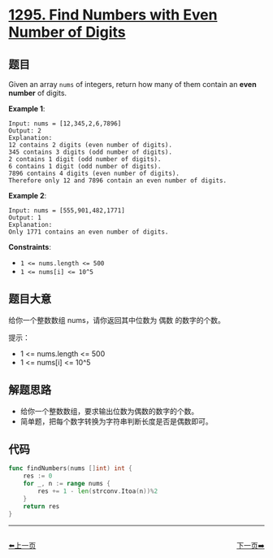 # [1295. Find Numbers with Even Number of Digits](https://leetcode.com/problems/find-numbers-with-even-number-of-digits/)



## 题目

Given an array `nums` of integers, return how many of them contain an **even number** of digits.

**Example 1**:

```
Input: nums = [12,345,2,6,7896]
Output: 2
Explanation: 
12 contains 2 digits (even number of digits). 
345 contains 3 digits (odd number of digits). 
2 contains 1 digit (odd number of digits). 
6 contains 1 digit (odd number of digits). 
7896 contains 4 digits (even number of digits). 
Therefore only 12 and 7896 contain an even number of digits.
```

**Example 2**:

```
Input: nums = [555,901,482,1771]
Output: 1 
Explanation: 
Only 1771 contains an even number of digits.
```

**Constraints**:

- `1 <= nums.length <= 500`
- `1 <= nums[i] <= 10^5`

## 题目大意

给你一个整数数组 nums，请你返回其中位数为 偶数 的数字的个数。

提示：

- 1 <= nums.length <= 500
- 1 <= nums[i] <= 10^5



## 解题思路

- 给你一个整数数组，要求输出位数为偶数的数字的个数。
- 简单题，把每个数字转换为字符串判断长度是否是偶数即可。

## 代码

```go
func findNumbers(nums []int) int {
	res := 0
	for _, n := range nums {
		res += 1 - len(strconv.Itoa(n))%2
	}
	return res
}
```


----------------------------------------------
<div style="display: flex;justify-content: space-between;align-items: center;">
<p><a href="https://books.halfrost.com/leetcode/ChapterFour/1200~1299/1290.Convert-Binary-Number-in-a-Linked-List-to-Integer/">⬅️上一页</a></p>
<p><a href="https://books.halfrost.com/leetcode/ChapterFour/1200~1299/1296.Divide-Array-in-Sets-of-K-Consecutive-Numbers/">下一页➡️</a></p>
</div>
